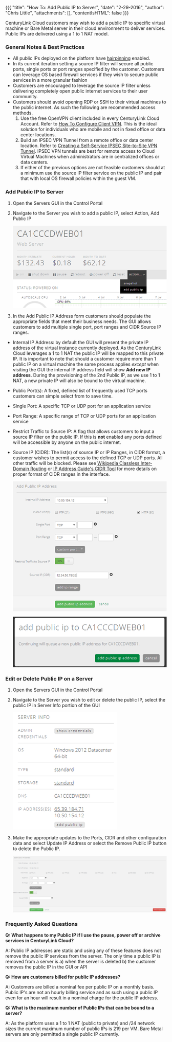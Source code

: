 {{{
  "title": "How To: Add Public IP to Server",
  "date": "2-29-2016",
  "author": "Chris Little",
  "attachments": [],
  "contentIsHTML": false
}}}

CenturyLink Cloud customers may wish to add a public IP to specific virtual machine or Bare Metal server in their cloud environment to deliver services.  Public IPs are delivered using a 1 to 1 NAT model.

### General Notes & Best Practices

* All public IPs deployed on the platform have [hairpinning](../Network/hairpin-nats.md) enabled. 
* In its current iteration setting a source IP filter will secure all public ports, single ports or port ranges specified by the customer. Customers can leverage OS based firewall services if they wish to secure public services in a more granular fashion
* Customers are encouraged to leverage the source IP filter unless delivering completely open public internet services to their user community.
* Customers should avoid opening RDP or SSH to their virtual machines to the public internet. As such the following are recommended access methods.
    1. Use the free OpenVPN client included in every CenturyLink Cloud Account. Refer to [How To Configure Client VPN](../Network/how-to-configure-client-vpn.md). This is the ideal solution for individuals who are mobile and not in fixed office or data center locations.
    2. Build an IPSEC VPN Tunnel from a remote office or data center location. Refer to [Creating a Self-Service IPSEC Site-to-Site VPN Tunnel](../Network/creating-a-self-service-ipsec-site-to-site-vpn-tunnel.md). IPSEC VPN tunnels are best for remote access to Cloud Virtual Machines when administrators are in centralized offices or data centers.
    3. If either of the previous options are not feasible customers should at a minimum use the source IP filter service on the public IP and pair that with local OS firewall policies within the guest VM.

### Add Public IP to Server
1. Open the Servers GUI in the Control Portal
2. Navigate to the Server you wish to add a public IP, select Action, Add Public IP

    ![Add Public IP Action](../images/how-to-add-public-ip-to-virtual-machine-01.png)

3. In the Add Public IP Address form customers should populate the appropriate fields that meet their business needs. The GUI allows customers to add multiple single port, port ranges and CIDR Source IP ranges.

  - Internal IP Address: by default the GUI will present the private IP address of the virtual instance currently deployed. As the CenturyLink Cloud leverages a 1 to 1 NAT the public IP will be mapped to this private IP. It is important to note that should a customer require more than 1 public IP on a virtual machine the same process applies _except_ when visiting the GUI the internal IP address field will show **Add new IP address**. During the provisioning of the 2nd Public IP, as we use 1 to 1 NAT, a new private IP will also be bound to the virtual machine.
  - Public Port(s): A fixed, defined list of frequently used TCP ports customers can simple select from to save time.
  - Single Port: A specific TCP or UDP port for an application service
  - Port Range: A specific range of TCP or UDP ports for an application service
  - Restrict Traffic to Source IP: A flag that allows customers to input a source IP filter on the public IP. If this is **not** enabled any ports defined will be accessible by anyone on the public internet.
  - Source IP (CIDR): The list(s) of source IP or IP Ranges, in CIDR format, a customer wishes to permit access to the defined TCP or UDP ports. All other traffic will be blocked. Please see [Wikipedia Classless Inter-Domain Routing](//en.wikipedia.org/wiki/Classless_Inter-Domain_Routing) or [IP Address Guide's CIDR Tool](//www.ipaddressguide.com/cidr) for more details on proper format of CIDR ranges in the interface.

    ![Add Public IP Action](../images/how-to-add-public-ip-to-virtual-machine-02.png)

    ![Add Public IP Action](../images/how-to-add-public-ip-to-virtual-machine-03.png)

### Edit or Delete Public IP on a Server

1. Open the Servers GUI in the Control Portal
2. Navigate to the Server you wish to edit or delete the public IP, select the public IP in Server Info portion of the GUI

    ![Add Public IP Action](../images/how-to-add-public-ip-to-virtual-machine-04.png)

3. Make the appropriate updates to the Ports, CIDR and other configuration data and select Update IP Address or select the Remove Public IP button to delete the Public IP.

    ![Add Public IP Action](../images/how-to-add-public-ip-to-virtual-machine-05.png)

### Frequently Asked Questions

**Q: What happens to my Public IP if I use the pause, power off or archive services in CenturyLink Cloud?**

A: Public IP addresses are static and using any of these features does not remove the public IP services from the server. The only time a public IP is removed from a server is a) when the server is deleted b) the customer removes the public IP in the GUI or API

**Q: How are customers billed for public IP addresses?**

A: Customers are billed a nominal fee per public IP on a monthly basis. Public IP's are not an hourly billing service and as such using a public IP even for an hour will result in a nominal charge for the public IP address.

**Q: What is the maximum number of Public IPs that can be bound to a server?**

A: As the platform uses a 1 to 1 NAT (public to private) and /24 network sizes the current maximum number of public IPs is 219 per VM.  Bare Metal servers are only permitted a single public IP currently.  
